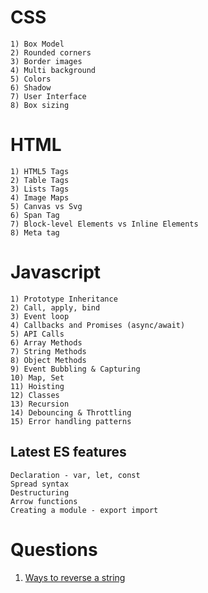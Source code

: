 # CSS

	1) Box Model
	2) Rounded corners
	3) Border images
	4) Multi background
	5) Colors
	6) Shadow
	7) User Interface
	8) Box sizing
	
# HTML

	1) HTML5 Tags
	2) Table Tags
	3) Lists Tags
	4) Image Maps
	5) Canvas vs Svg
	6) Span Tag
	7) Block-level Elements vs Inline Elements
	8) Meta tag

# Javascript

	1) Prototype Inheritance
	2) Call, apply, bind
	3) Event loop
	4) Callbacks and Promises (async/await)
	5) API Calls
	6) Array Methods
	7) String Methods
	8) Object Methods
	9) Event Bubbling & Capturing
	10) Map, Set
	11) Hoisting
	12) Classes
	13) Recursion
	14) Debouncing & Throttling
	15) Error handling patterns


## Latest ES features

	Declaration - var, let, const
	Spread syntax
	Destructuring
	Arrow functions
	Creating a module - export import


# Questions

1) [Ways to reverse a string](https://betterprogramming.pub/5-ways-to-reverse-a-string-in-javascript-466f62845827)
